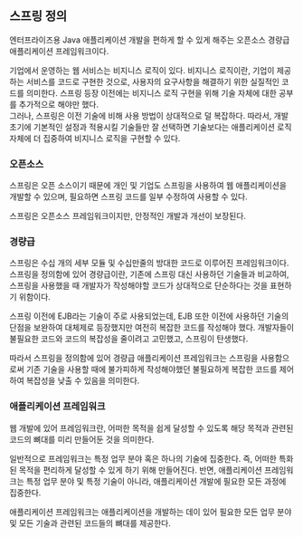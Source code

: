 ## 스프링 정의

엔터프라이즈용 Java 애플리케이션 개발을 편하게 할 수 있게 해주는 오픈소스 경량급 애플리케이션 프레임워크이다.

기업에서 운영하는 웹 서비스는 비지니스 로직이 있다. 비지니스 로직이란, 기업이 제공하는 서비스를 코드로 구현한 것으로, 사용자의 요구사항을 해결하기 위한 실질적인 코드를 의미한다. 스프링 등장 이전에는 비지니스 로직 구현을 위해 기술 자체에 대한 공부를 추가적으로 해야만 했다.   
그러나, 스프링은 이전 기술에 비해 사용 방법이 상대적으로 덜 복잡하다. 따라서, 개발 초기에 기본적인 설정과 적용시킬 기술들만 잘 선택하면 기술보다는 애플리케이션 로직 자체에 더 집중하여 비지니스 로직을 구현할 수 있다.

### 오픈소스

스프링은 오픈 소스이기 때문에 개인 및 기업도 스프링을 사용하여 웹 애플리케이션을 개발할 수 있으며, 필요하면 스프링 코드를 일부 수정하여 사용할 수 있다.

스프링은 오픈소스 프레임워크이지만, 안정적인 개발과 개선이 보장된다.


### 경량급

스프링은 수십 개의 세부 모듈 및 수십만줄의 방대한 코드로 이루어진 프레임워크이다. 스프링을 정의함에 있어 경량급이란, 기존에 스프링 대신 사용하던 기술들과 비교하여, 스프링을 사용했을 때 개발자가 작성해야할 코드가 상대적으로 단순하다는 것을 표현하기 위함이다.

스프링 이전에 EJB라는 기술이 주로 사용되었는데, EJB 또한 이전에 사용하던 기술의 단점을 보완하여 대체제로 등장했지만 여전히 복잡한 코드를 작성해야 했다. 개발자들이 불필요한 코드와 코드의 복잡성을 줄이려고 고민했고, 스프링이 탄생했다.

따라서 스프링을 정의함에 있어 경량급 애플리케이션 프레임워크는 스프링을 사용함으로써 기존 기술을 사용할 때에 불가피하게 작성해야했던 불필요하게 복잡한 코드를 제어하여 복잡성을 낮출 수 있음을 의미한다.


### 애플리케이션 프레임워크

웹 개발에 있어 프레임워크란, 어떠한 목적을 쉽게 달성할 수 있도록 해당 목적과 관련된 코드의 뼈대를 미리 만들어둔 것을 의미한다.

일반적으로 프레임워크는 특정 업무 분야 혹은 하나의 기술에 집중한다. 즉, 어떠한 특화된 목적을 편리하게 달성할 수 있게 하기 위해 만들어진다. 반면, 애플리케이션 프레임워크는 특정 업무 분야 및 특정 기술이 아니라, 애플리케이션 개발에 필요한 모든 과정에 집중한다. 

애플리케이션 프레임워크는 애플리케이션을 개발하는 데이 있어 필요한 모든 업무 분야 및 모든 기술과 관련된 코드들의 뼈대를 제공한다.

